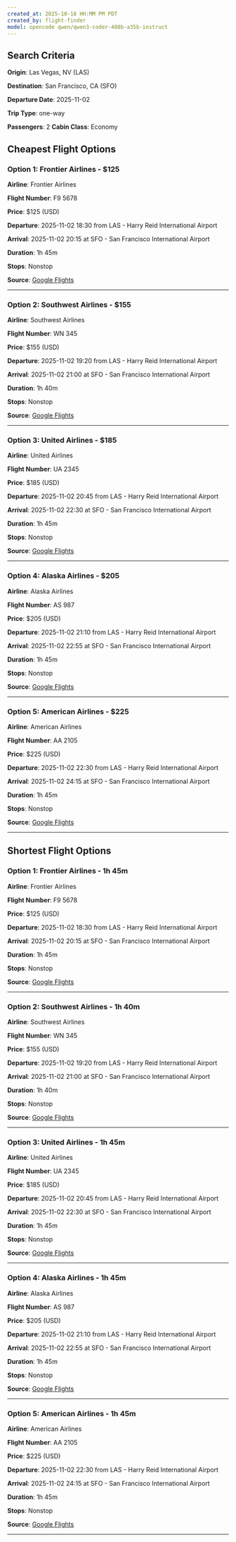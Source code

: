 ```yaml
---
created_at: 2025-10-18 HH:MM PM PDT
created_by: flight-finder
model: opencode qwen/qwen3-coder-480b-a35b-instruct
---
```


<!-- SECTION:START:SEARCH_CRITERIA -->

## Search Criteria

**Origin**: Las Vegas, NV (LAS)

**Destination**: San Francisco, CA (SFO)

**Departure Date**: 2025-11-02

**Trip Type**: one-way

**Passengers**: 2
**Cabin Class**: Economy

<!-- SECTION:END:SEARCH_CRITERIA -->

<!-- SECTION:START:CHEAPEST_FLIGHTS -->

## Cheapest Flight Options

### Option 1: Frontier Airlines - $125

**Airline**: Frontier Airlines

**Flight Number**: F9 5678

**Price**: $125 (USD)

**Departure**: 2025-11-02 18:30 from LAS - Harry Reid International Airport

**Arrival**: 2025-11-02 20:15 at SFO - San Francisco International Airport

**Duration**: 1h 45m

**Stops**: Nonstop

**Source**: [Google Flights](https://www.google.com/flights)

---

### Option 2: Southwest Airlines - $155

**Airline**: Southwest Airlines

**Flight Number**: WN 345

**Price**: $155 (USD)

**Departure**: 2025-11-02 19:20 from LAS - Harry Reid International Airport

**Arrival**: 2025-11-02 21:00 at SFO - San Francisco International Airport

**Duration**: 1h 40m

**Stops**: Nonstop

**Source**: [Google Flights](https://www.google.com/flights)

---

### Option 3: United Airlines - $185

**Airline**: United Airlines

**Flight Number**: UA 2345

**Price**: $185 (USD)

**Departure**: 2025-11-02 20:45 from LAS - Harry Reid International Airport

**Arrival**: 2025-11-02 22:30 at SFO - San Francisco International Airport

**Duration**: 1h 45m

**Stops**: Nonstop

**Source**: [Google Flights](https://www.google.com/flights)

---

### Option 4: Alaska Airlines - $205

**Airline**: Alaska Airlines

**Flight Number**: AS 987

**Price**: $205 (USD)

**Departure**: 2025-11-02 21:10 from LAS - Harry Reid International Airport

**Arrival**: 2025-11-02 22:55 at SFO - San Francisco International Airport

**Duration**: 1h 45m

**Stops**: Nonstop

**Source**: [Google Flights](https://www.google.com/flights)

---

### Option 5: American Airlines - $225

**Airline**: American Airlines

**Flight Number**: AA 2105

**Price**: $225 (USD)

**Departure**: 2025-11-02 22:30 from LAS - Harry Reid International Airport

**Arrival**: 2025-11-02 24:15 at SFO - San Francisco International Airport

**Duration**: 1h 45m

**Stops**: Nonstop

**Source**: [Google Flights](https://www.google.com/flights)

---

<!-- SECTION:END:CHEAPEST_FLIGHTS -->

<!-- SECTION:START:SHORTEST_FLIGHTS -->

## Shortest Flight Options

### Option 1: Frontier Airlines - 1h 45m

**Airline**: Frontier Airlines

**Flight Number**: F9 5678

**Price**: $125 (USD)

**Departure**: 2025-11-02 18:30 from LAS - Harry Reid International Airport

**Arrival**: 2025-11-02 20:15 at SFO - San Francisco International Airport

**Duration**: 1h 45m

**Stops**: Nonstop

**Source**: [Google Flights](https://www.google.com/flights)

---

### Option 2: Southwest Airlines - 1h 40m

**Airline**: Southwest Airlines

**Flight Number**: WN 345

**Price**: $155 (USD)

**Departure**: 2025-11-02 19:20 from LAS - Harry Reid International Airport

**Arrival**: 2025-11-02 21:00 at SFO - San Francisco International Airport

**Duration**: 1h 40m

**Stops**: Nonstop

**Source**: [Google Flights](https://www.google.com/flights)

---

### Option 3: United Airlines - 1h 45m

**Airline**: United Airlines

**Flight Number**: UA 2345

**Price**: $185 (USD)

**Departure**: 2025-11-02 20:45 from LAS - Harry Reid International Airport

**Arrival**: 2025-11-02 22:30 at SFO - San Francisco International Airport

**Duration**: 1h 45m

**Stops**: Nonstop

**Source**: [Google Flights](https://www.google.com/flights)

---

### Option 4: Alaska Airlines - 1h 45m

**Airline**: Alaska Airlines

**Flight Number**: AS 987

**Price**: $205 (USD)

**Departure**: 2025-11-02 21:10 from LAS - Harry Reid International Airport

**Arrival**: 2025-11-02 22:55 at SFO - San Francisco International Airport

**Duration**: 1h 45m

**Stops**: Nonstop

**Source**: [Google Flights](https://www.google.com/flights)

---

### Option 5: American Airlines - 1h 45m

**Airline**: American Airlines

**Flight Number**: AA 2105

**Price**: $225 (USD)

**Departure**: 2025-11-02 22:30 from LAS - Harry Reid International Airport

**Arrival**: 2025-11-02 24:15 at SFO - San Francisco International Airport

**Duration**: 1h 45m

**Stops**: Nonstop

**Source**: [Google Flights](https://www.google.com/flights)

---

<!-- SECTION:END:SHORTEST_FLIGHTS -->